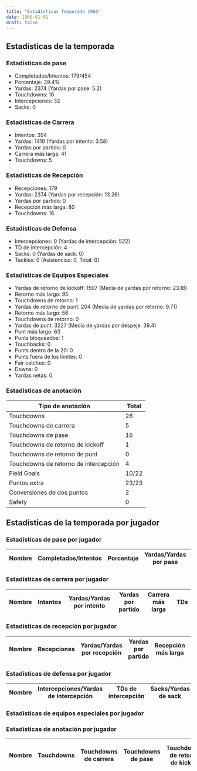 ```yaml
---
title: "Estadísticas Temporada 1966"
date: 1966-01-01
draft: false
---
```


## Estadísticas de la temporada
### Estadísticas de pase
* Completados/Intentos: 179/454
* Porcentaje: 39.4%
* Yardas: 2374 (Yardas por pase: 5.2)
* Touchdowns: 16
* Intercepciones: 32
* Sacks: 0

### Estadísticas de Carrera
* Intentos: 394
* Yardas: 1410 (Yardas por intento: 3.58)
* Yardas por partido: 0
* Carrera más larga: 41
* Touchdowns: 5

### Estadísticas de Recepción
* Recepciones: 179
* Yardas: 2374 (Yardas por recepción: 13.26)
* Yardas por partido: 0
* Recepción más larga: 80
* Touchdowns: 16

### Estadísticas de Defensa
* Intercepciones: 0 (Yardas de intercepción: 522)
* TD de intercepción: 4
* Sacks: 0 (Yardas de sack: 0)
* Tackles: 0 (Asistencias: 0, Total: 0)

### Estadísticas de Equipos Especiales
* Yardas de retorno de kickoff: 1507 (Media de yardas por retorno: 23.18)
* Retorno más largo: 95
* Touchdowns de retorno: 1
* Yardas de retorno de punt: 204 (Media de yardas por retorno: 9.71)
* Retorno más largo: 56
* Touchdowns de retorno: 0
* Yardas de punt: 3227 (Media de yardas por despeje: 39.4)
* Punt más largo: 63
* Punts bloqueados: 1
* Touchbacks: 0
* Punts dentro de la 20: 0
* Punts fuera de los límites: 0
* Fair catches: 0
* Downs: 0
* Yardas netas: 0

### Estadísticas de anotación
| Tipo de anotación | Total |
|-------------------|-------|
| Touchdowns | 26 |
| Touchdowns de carrera | 5 |
| Touchdowns de pase | 16 |
| Touchdowns de retorno de kickoff | 1 |
| Touchdowns de retorno de punt | 0 |
| Touchdowns de retorno de intercepción | 4 |
| Field Goals | 10/22 |
| Puntos extra | 23/23 |
| Conversiones de dos puntos | 2 |
| Safety | 0 |

## Estadísticas de la temporada por jugador
### Estadísticas de pase por jugador
| Nombre | Completados/Intentos | Porcentaje | Yardas/Yardas por pase | TDs | Intercepciones | Sacks |
|--------|----------------------|------------|------------------------|-----|----------------|-------|


### Estadísticas de carrera por jugador
| Nombre | Intentos | Yardas/Yardas por intento | Yardas por partido | Carrera más larga | TDs |
|--------|----------|--------------------------|--------------------|-------------------|-----|


### Estadísticas de recepción por jugador
| Nombre | Recepciones | Yardas/Yardas por recepción | Yardas por partido | Recepción más larga | TDs |
|--------|-------------|----------------------------|--------------------|---------------------|-----|


### Estadísticas de defensa por jugador
| Nombre | Intercepciones/Yardas de intercepción | TDs de intercepción | Sacks/Yardas de sack | Tackles/Asistencias/Total |
|--------|--------------------------------------|---------------------|-----------------------|--------------------------|


### Estadísticas de equipos especiales por jugador
<!-- Puedes agregar aquí tablas para KickoffReturn, PuntReturn, Punting, Kicking si lo necesitas -->

### Estadísticas de anotación por jugador
| Nombre | Touchdowns | Touchdowns de carrera | Touchdowns de pase | Touchdowns de retorno de kickoff | Touchdowns de retorno de punt | Touchdowns de retorno de intercepción | Field Goals | Puntos extra | Conversiones de dos puntos | Safety |
|--------|------------|----------------|---------------------|----------------------------------|-------------------------------|----------------------------------|------------|--------------|--------------------------|--------|
